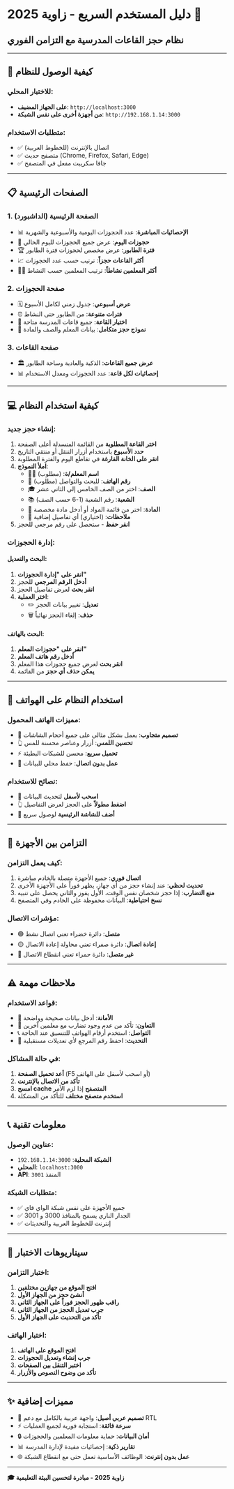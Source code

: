 # دليل المستخدم السريع - زاوية 2025 🏫

## نظام حجز القاعات المدرسية مع التزامن الفوري

---

## 🚀 كيفية الوصول للنظام

### للاختبار المحلي:
- **على الجهاز المضيف**: `http://localhost:3000`
- **من أجهزة أخرى على نفس الشبكة**: `http://192.168.1.14:3000`

### متطلبات الاستخدام:
- ✅ اتصال بالإنترنت (للخطوط العربية)
- ✅ متصفح حديث (Chrome, Firefox, Safari, Edge)
- ✅ جافا سكريبت مفعل في المتصفح

---

## 📋 الصفحات الرئيسية

### 1. الصفحة الرئيسية (الداشبورد)
- 📊 **الإحصائيات المباشرة**: عدد الحجوزات اليومية والأسبوعية والشهرية
- 📅 **حجوزات اليوم**: عرض جميع الحجوزات لليوم الحالي
- 🏆 **فترة الطابور**: عرض مخصص لحجوزات فترة الطابور
- 📈 **أكثر القاعات حجزاً**: ترتيب حسب عدد الحجوزات
- 👨‍🏫 **أكثر المعلمين نشاطاً**: ترتيب المعلمين حسب النشاط

### 2. صفحة الحجوزات
- 🗓️ **عرض أسبوعي**: جدول زمني لكامل الأسبوع
- ⏰ **فترات متنوعة**: من الطابور حتى النشاط
- 🏫 **اختيار القاعة**: جميع قاعات المدرسة متاحة
- 📝 **نموذج حجز متكامل**: بيانات المعلم والصف والمادة

### 3. صفحة القاعات
- 🏛️ **عرض جميع القاعات**: الذكية والعادية وساحة الطابور
- 📊 **إحصائيات لكل قاعة**: عدد الحجوزات ومعدل الاستخدام

---

## 💻 كيفية استخدام النظام

### إنشاء حجز جديد:

1. **اختر القاعة المطلوبة** من القائمة المنسدلة أعلى الصفحة
2. **حدد الأسبوع** باستخدام أزرار التنقل أو منتقي التاريخ
3. **انقر على الخانة الفارغة** في تقاطع اليوم والفترة المطلوبة
4. **املأ النموذج**:
   - 👨‍🏫 **اسم المعلم/ة**: (مطلوب)
   - 📱 **رقم الهاتف**: للبحث والتواصل (مطلوب)
   - 🎓 **الصف**: اختر من الصف الخامس إلى الثاني عشر
   - 📚 **الشعبة**: رقم الشعبة (1-6 حسب الصف)
   - 📖 **المادة**: اختر من قائمة المواد أو أدخل مادة مخصصة
   - 📝 **ملاحظات**: (اختياري) أي تفاصيل إضافية
5. **انقر حفظ** - ستحصل على رقم مرجعي للحجز

### إدارة الحجوزات:

#### البحث والتعديل:
1. **انقر على "إدارة الحجوزات"**
2. **أدخل الرقم المرجعي** للحجز
3. **انقر بحث** لعرض تفاصيل الحجز
4. **اختر العملية**:
   - ✏️ **تعديل**: تغيير بيانات الحجز
   - 🗑️ **حذف**: إلغاء الحجز نهائياً

#### البحث بالهاتف:
1. **انقر على "حجوزات المعلم"**
2. **أدخل رقم هاتف المعلم**
3. **انقر بحث** لعرض جميع حجوزات هذا المعلم
4. **يمكن حذف أي حجز** من القائمة

---

## 📱 استخدام النظام على الهواتف

### مميزات الهاتف المحمول:
- 📱 **تصميم متجاوب**: يعمل بشكل مثالي على جميع أحجام الشاشات
- 👆 **تحسين اللمس**: أزرار وعناصر محسنة للمس
- ⚡ **تحميل سريع**: محسن للشبكات البطيئة
- 💾 **عمل بدون اتصال**: حفظ محلي للبيانات

### نصائح للاستخدام:
- 🔄 **اسحب لأسفل** لتحديث البيانات
- 👆 **اضغط مطولاً** على الحجز لعرض التفاصيل
- 📲 **أضف للشاشة الرئيسية** لوصول سريع

---

## 🔄 التزامن بين الأجهزة

### كيف يعمل التزامن:
1. **اتصال فوري**: جميع الأجهزة متصلة بالخادم مباشرة
2. **تحديث لحظي**: عند إنشاء حجز من أي جهاز، يظهر فوراً على الأجهزة الأخرى
3. **منع التضارب**: إذا حجز شخصان نفس الوقت، الأول يفوز والثاني يحصل على تنبيه
4. **نسخ احتياطية**: البيانات محفوظة على الخادم وفي المتصفح

### مؤشرات الاتصال:
- 🟢 **متصل**: دائرة خضراء تعني اتصال نشط
- 🟡 **إعادة اتصال**: دائرة صفراء تعني محاولة إعادة الاتصال
- 🔴 **غير متصل**: دائرة حمراء تعني انقطاع الاتصال

---

## ⚠️ ملاحظات مهمة

### قواعد الاستخدام:
- 📝 **الأمانة**: أدخل بيانات صحيحة وواضحة
- 🤝 **التعاون**: تأكد من عدم وجود تضارب مع معلمين آخرين
- 📞 **التواصل**: استخدم أرقام الهواتف للتنسيق عند الحاجة
- 🔄 **التحديث**: احفظ رقم المرجع لأي تعديلات مستقبلية

### في حالة المشاكل:
1. **أعد تحميل الصفحة** (F5 أو اسحب لأسفل على الهاتف)
2. **تأكد من الاتصال بالإنترنت**
3. **امسح cache المتصفح** إذا لزم الأمر
4. **استخدم متصفح مختلف** للتأكد من المشكلة

---

## 📞 معلومات تقنية

### عناوين الوصول:
- **الشبكة المحلية**: `192.168.1.14:3000`
- **المحلي**: `localhost:3000`
- **API**: المنفذ `3001`

### متطلبات الشبكة:
- ✅ جميع الأجهزة على نفس شبكة الواي فاي
- ✅ الجدار الناري يسمح بالمنافذ 3000 و 3001
- ✅ إنترنت للخطوط العربية والتحديثات

---

## 🎯 سيناريوهات الاختبار

### اختبار التزامن:
1. **افتح الموقع من جهازين مختلفين**
2. **أنشئ حجز من الجهاز الأول**
3. **راقب ظهور الحجز فوراً على الجهاز الثاني**
4. **جرب تعديل الحجز من الجهاز الثاني**
5. **تأكد من التحديث على الجهاز الأول**

### اختبار الهاتف:
1. **افتح الموقع على الهاتف**
2. **جرب إنشاء وتعديل الحجوزات**
3. **اختبر التنقل بين الصفحات**
4. **تأكد من وضوح النصوص والأزرار**

---

## ✨ مميزات إضافية

- 🎨 **تصميم عربي أصيل**: واجهة عربية بالكامل مع دعم RTL
- ⚡ **سرعة فائقة**: استجابة فورية لجميع العمليات
- 🔒 **أمان البيانات**: حماية معلومات المعلمين والحجوزات
- 📊 **تقارير ذكية**: إحصائيات مفيدة لإدارة المدرسة
- 🌐 **عمل بدون إنترنت**: الوظائف الأساسية تعمل حتى مع انقطاع الشبكة

---

**🎓 زاوية 2025 - مبادرة لتحسين البيئة التعليمية**